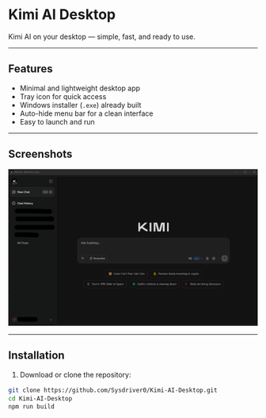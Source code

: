 # Kimi AI Desktop

Kimi AI on your desktop — simple, fast, and ready to use.

---

## Features

- Minimal and lightweight desktop app
- Tray icon for quick access
- Windows installer (`.exe`) already built
- Auto-hide menu bar for a clean interface
- Easy to launch and run

---

## Screenshots

![Main Window](assets/screenshot-main.png)

---

## Installation

1. Download or clone the repository:

```bash
git clone https://github.com/Sysdriver0/Kimi-AI-Desktop.git
cd Kimi-AI-Desktop
npm run build
